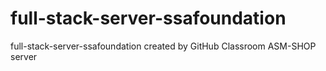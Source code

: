 # full-stack-server-ssafoundation
full-stack-server-ssafoundation created by GitHub Classroom
ASM-SHOP server 
